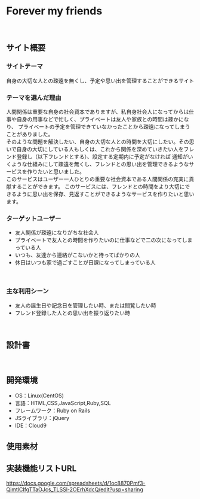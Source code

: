 # Forever my friends
​
## サイト概要
### サイトテーマ
自身の大切な人との疎遠を無くし、予定や思い出を管理することができるサイト
​
### テーマを選んだ理由
人間関係は重要な自身の社会資本でありますが、私自身社会人になってからは仕事や自身の用事などで忙しく、プライベートは友人や家族との時間は疎かになり、
プライベートの予定を管理できていなかったことから疎遠になってしまうことがありました。<br>そのような問題を解決したい、自身の大切な人との時間を大切にしたい。その思いで自身の大切にしている人もしくは、これから関係を深めていきたい人をフレンド登録し（以下フレンドとする）、設定する定期内に予定がなければ
通知がいくような仕組みにして疎遠を無くし、フレンドとの思い出を管理できるようなサービスを作りたいと思いました。<br>このサービスはユーザー一人ひとりの重要な社会資本である人間関係の充実に貢献することができます。
このサービスには、フレンドとの時間をより大切にできるように思い出を保存、見返すことができるようなサービスを作りたいと思います。
​
### ターゲットユーザー

 - 友人関係が疎遠になりがちな社会人
 - プライベートで友人との時間を作りたいのに仕事などで二の次になってしまっている人
 - いつも、友達から連絡がこないかと待ってばかりの人
 - 休日はいつも家で過ごすことが日課になってしまっている人

​
### 主な利用シーン
 - 友人の誕生日や記念日を管理したい時、または閲覧したい時<br>
 - フレンド登録した人との思い出を振り返りたい時<br>

​
## 設計書
<!--テーマを設定・提出する時点では不要です-->
​
## 開発環境
- OS：Linux(CentOS)
- 言語：HTML,CSS,JavaScript,Ruby,SQL
- フレームワーク：Ruby on Rails
- JSライブラリ：jQuery
- IDE：Cloud9
​
## 使用素材

## 実装機能リストURL
https://docs.google.com/spreadsheets/d/1oc8870Pmf3-QimtlCIfgTTaOJcs_TLSSl-2OErhXdcQ/edit?usp=sharing